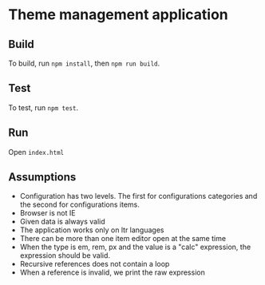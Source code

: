 # Theme management application

## Build
To build, run `npm install`, then `npm run build`.

## Test
To test, run `npm test`.

## Run
Open `index.html`


## Assumptions
  * Configuration has two levels. The first for configurations categories
    and the second for configurations items.
  * Browser is not IE
  * Given data is always valid
  * The application works only on ltr languages
  * There can be more than one item editor open at the same time
  * When the type is em, rem, px and the value is a "calc" expression, the expression should be valid.
  * Recursive references does not contain a loop
  * When a reference is invalid, we print the raw expression
